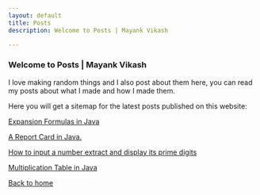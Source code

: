 ```yaml
---
layout: default
title: Posts
description: Welcome to Posts | Mayank Vikash

---
```


### Welcome to Posts | Mayank Vikash

I love making random things and I also post about them here, you can read my posts about what I made and how I made them.

Here you will get a sitemap for the latest posts published on this website:

[Expansion Formulas in Java](https://mayankvikash.ml/posts/Expansion-Formulas-in-Java/)

[A Report Card in Java.](https://mayankvikash.ml/posts/simple-report-card-in-java.html)

[How to input a number extract and display its prime digits](https://mayankvikash.ml/posts/how-to-input-a-number-and-display-its-prime-digits/)

[Multiplication Table in Java](https://mayankvikash.in/posts/multiplication-table-in-java/)

[Back to home](https://mayankvikash.ml/)

